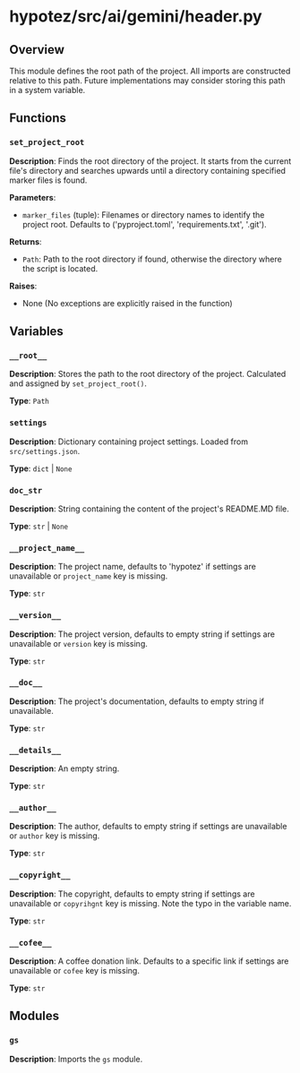 # hypotez/src/ai/gemini/header.py

## Overview

This module defines the root path of the project. All imports are constructed relative to this path.  Future implementations may consider storing this path in a system variable.


## Functions

### `set_project_root`

**Description**: Finds the root directory of the project. It starts from the current file's directory and searches upwards until a directory containing specified marker files is found.

**Parameters**:

- `marker_files` (tuple): Filenames or directory names to identify the project root.  Defaults to ('pyproject.toml', 'requirements.txt', '.git').

**Returns**:

- `Path`: Path to the root directory if found, otherwise the directory where the script is located.

**Raises**:

- None (No exceptions are explicitly raised in the function)


## Variables

### `__root__`

**Description**: Stores the path to the root directory of the project. Calculated and assigned by `set_project_root()`.

**Type**: `Path`

### `settings`

**Description**: Dictionary containing project settings. Loaded from `src/settings.json`.


**Type**: `dict` | `None`

### `doc_str`

**Description**: String containing the content of the project's README.MD file.


**Type**: `str` | `None`


### `__project_name__`

**Description**: The project name, defaults to 'hypotez' if settings are unavailable or `project_name` key is missing.

**Type**: `str`


### `__version__`

**Description**: The project version, defaults to empty string if settings are unavailable or `version` key is missing.

**Type**: `str`

### `__doc__`

**Description**: The project's documentation, defaults to empty string if unavailable.


**Type**: `str`


### `__details__`


**Description**: An empty string.

**Type**: `str`

### `__author__`


**Description**: The author, defaults to empty string if settings are unavailable or `author` key is missing.

**Type**: `str`


### `__copyright__`


**Description**: The copyright, defaults to empty string if settings are unavailable or `copyrihgnt` key is missing.  Note the typo in the variable name.

**Type**: `str`

### `__cofee__`


**Description**: A coffee donation link. Defaults to a specific link if settings are unavailable or `cofee` key is missing.


**Type**: `str`


## Modules


### `gs`


**Description**: Imports the `gs` module.